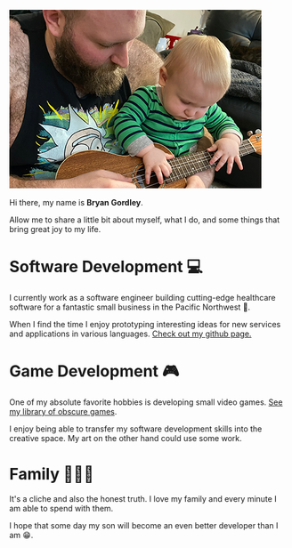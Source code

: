 ![My son and I love to play ukulele](./images/bryan_and_son.png)

Hi there, my name is **Bryan Gordley**. 

Allow me to share a little bit about myself, what I do, and some things that bring great joy to my life.

# Software Development :computer:
I currently work as a software engineer building cutting-edge healthcare software for a fantastic small business in the Pacific Northwest :evergreen_tree:.

When I find the time I enjoy prototyping interesting ideas for new services and applications in various languages. [Check out my github page.](https://github.com/bgordley) 

# Game Development :video_game:	
One of my absolute favorite hobbies is developing small video games. [See my library of obscure games](https://beardedfists.itch.io/).

I enjoy being able to transfer my software development skills into the creative space. My art on the other hand could use some work.

# Family :family_man_woman_boy:
It's a cliche and also the honest truth. I love my family and every minute I am able to spend with them.

I hope that some day my son will become an even better developer than I am :grin:.